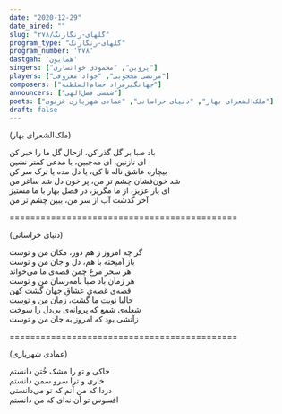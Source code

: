 ```yaml
---
date: "2020-12-29"
date_aired: ""
slug: "گلهای-رنگارنگ/۲۷۸"
program_type: "گلهای-رنگارنگ"
program_number: '۲۷۸'
dastgah: 'همایون'
singers: ["پروین", "محمودی خوانساری"]
players: ["مرتضی محجوبی", "جواد معروفی"]
composers: ["جهانگیرمراد حسام‌السلطنه"]
announcers: ["شمسی فضل‌الهی"]
poets: ["ملک‌الشعرای بهار", "دنیای خراسانی", "عمادی شهریاری غزنوی"]
draft: false
---
```


(ملک‌الشعرای بهار)  

باد صبا بر گل گذر کن، ازحال گل ما را خبر کن  
ای نازنین، ای مه‌جبین، با مدعی کمتر نشین  
بیچاره عاشق ناله تا کی، یا دل مده یا ترک سر کن  
شد خون‌فشان چشم تر من، پر خون دل شد ساغر من  
ای یار عزیز، از ما مگریز، در فصل بهار با ما مستیز  
آخر گذشت آب از سر من، ببین چشم تر من  

============================================  

(دنیای خراسانی)  

گر چه امروز ز هم دور، مکان من و توست  
باز آمیخته با هم، دل و جان من و توست  
هر سحر مرغ چمن قصه‌ی ما می‌خواند  
هر زمان باد صبا نامه‌رسان من و توست  
قصه‌ی غصه‌ی عشاقِ جهان گشت کهن  
حالیا نوبت ما گشت، زمان من و توست  
شعله‌ی شمع که پروانه‌ی بی‌دل را سوخت  
زآتشی بود که امروز به جان من و توست  

============================================  

(عمادی شهریاری)  

خاکی و تو را مشک خُتن دانستم  
خاری و ترا سرو سمن دانستم  
دردا که من آنم که تو می‌دانستی  
افسوس تو آن نه‌ای که من دانستم  
